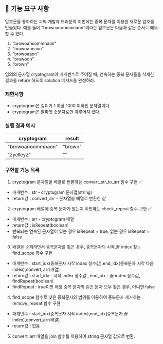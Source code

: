 ## 🚀 기능 요구 사항

암호문을 좋아하는 괴짜 개발자 브라운이 이번에는 중복 문자를 이용한 새로운 암호를 만들었다. 예를 들어 "browoanoommnaon"이라는 암호문은 다음과 같은 순서로 해독할 수 있다.

1. "browoanoommnaon"
2. "browoannaon"
3. "browoaaon"
4. "browoon"
5. "brown"

임의의 문자열 cryptogram이 매개변수로 주어질 때, 연속하는 중복 문자들을 삭제한 결과를 return 하도록 solution 메서드를 완성하라.

### 제한사항

- cryptogram은 길이가 1 이상 1000 이하인 문자열이다.
- cryptogram은 알파벳 소문자로만 이루어져 있다.

### 실행 결과 예시

| cryptogram        | result  |
| ----------------- | ------- |
| "browoanoommnaon" | "brown" |
| "zyelleyz"        | ""      |

### 구현할 기능 목록
1. cryptogram 문자열을 배열로 변환하는 convert_str_to_arr 함수 구현 :white_check_mark:
- 매개변수 : str - cryptogram 문자열(string)
- return값 : convert_arr - 문자열을 배열로 변환한 값
2. cryptogram 배열에 중복 문자가 있는지 확인하는 check_repeat 함수 구현 :white_check_mark:
- 매개변수 : arr - cryptogram 배열
- return값 : isRepeat(boolean)
- 반복되는 연속된 문자열이 있는 경우 isRepeat = true, 없는 경우 isRepeat = false
3. 배열을 순회하면서 중복문자를 찾은 경우, 중복문자의 시작,끝 index 찾는 find_scope 함수 구현
- 매개변수 : start_idx(중복문자 시작 index 정수값),end_idx(중복문자 시작 다음 index),convert_arr(배열)
- return값 :  start_idx - 시작 index 정수값 , end_idx - 끝 index 정수값, findRepeat(boolean)
- findRepeat : true이면 해당 중복 문자와 같은 문자 모두 찾은 경우, 아니면 false
4. find_scope 함수로 찾은 중복문자의 범위를 이용하여 중복문자 제거하는 remove_repeat 함수 구현
- 매개변수 : start_idx(중복문자 시작 index),end_idx(중복문자 끝 index),convert_arr(배열)
- return값 : 없음
5. convert_arr 배열을 join 함수를 이용하여 string 문자열 값으로 변환.
